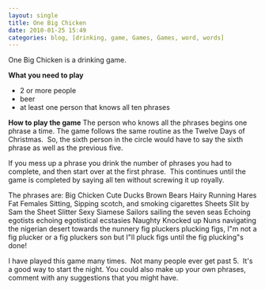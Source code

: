 ```yaml
---
layout: single
title: One Big Chicken
date: 2010-01-25 15:49
categories: blog, [drinking, game, Games, Games, word, words]
---
```

One Big Chicken is a drinking game.

<strong>What you need to play</strong>
<ul>
	<li>2 or more people</li>
	<li>beer</li>
	<li>at least one person that knows all ten phrases</li>
</ul>
<strong>How to play the game</strong>
The person who knows all the phrases begins one phrase a time.
The game follows the same routine as the Twelve Days of Christmas.  So, the sixth person in the circle would have to say the sixth phrase as well as the previous five.

If you mess up a phrase you drink the number of phrases you had to complete, and then start over at the first phrase.  This continues until the game is completed by saying all ten without screwing it up royally.

The phrases are:
Big Chicken
Cute Ducks
Brown Bears
Hairy Running Hares
Fat Females Sitting, Sipping scotch, and smoking cigarettes
Sheets Slit by Sam the Sheet Slitter
Sexy Siamese Sailors sailing the seven seas
Echoing egotists echoing egotistical ecstasies
Naughty Knocked up Nuns navigating the nigerian desert towards the nunnery
fig pluckers plucking figs, I&quot;m not a fig plucker or a fig pluckers son but I&quot;ll pluck figs until the fig plucking&quot;s done!

I have played this game many times.  Not many people ever get past 5.  It's a good way to start the night.
You could also make up your own phrases, comment with any suggestions that you might have.
